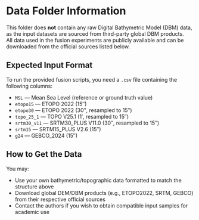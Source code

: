 # Data Folder Information

This folder does **not** contain any raw Digital Bathymetric Model (DBM) data, as the input datasets are sourced from third-party global DBM products.  
All data used in the fusion experiments are publicly available and can be downloaded from the official sources listed below.

## Expected Input Format

To run the provided fusion scripts, you need a `.csv` file containing the following columns:

- `MSL` — Mean Sea Level (reference or ground truth value)
- `etopo15` — ETOPO 2022 (15″)
- `etopo30` — ETOPO 2022 (30″, resampled to 15″)
- `topo_25_1` — TOPO V25.1 (1′, resampled to 15″)
- `srtm30_v11` — SRTM30_PLUS V11.0 (30″, resampled to 15″)
- `srtm15` — SRTM15_PLUS V2.6 (15″)
- `g24` — GEBCO_2024 (15″)

## How to Get the Data

You may:
- Use your own bathymetric/topographic data formatted to match the structure above
- Download global DEM/DBM products (e.g., ETOPO2022, SRTM, GEBCO) from their respective official sources
- Contact the authors if you wish to obtain compatible input samples for academic use
